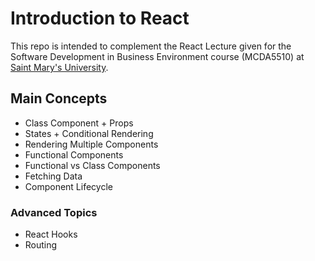# Introduction to React

This repo is intended to complement the React Lecture given for the Software Development in Business Environment course (MCDA5510) at [Saint Mary's University](https://www.smu.ca/academics/msc-in-computing-and-data-analytics.html).

## Main Concepts
- Class Component + Props
- States + Conditional Rendering
- Rendering Multiple Components
- Functional Components 
- Functional vs Class Components
- Fetching Data
- Component Lifecycle

### Advanced Topics
- React Hooks
- Routing

